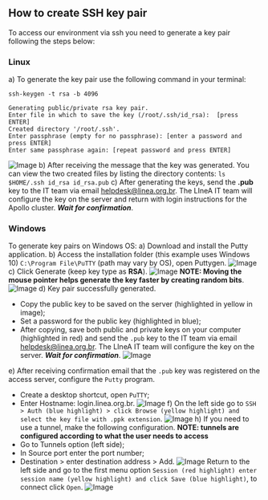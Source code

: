 ## How to create SSH key pair
To access our environment via ssh you need to generate a key pair following the steps below:

### Linux
a) To generate the key pair use the following command in your terminal:
    
    ssh-keygen -t rsa -b 4096
    
    Generating public/private rsa key pair.
    Enter file in which to save the key (/root/.ssh/id_rsa):  [press ENTER]
    Created directory '/root/.ssh'.
    Enter passphrase (empty for no passphrase): [enter a password and press ENTER]
    Enter same passphrase again: [repeat password and press ENTER]
![Image](../images/retorno_da_criacao_de_chave_ssh.png)
b) After receiving the message that the key was generated. You can view the two created files by listing the directory contents: `ls $HOME/.ssh id_rsa id_rsa.pub`
c) After generating the keys, send the **.pub** key to the IT team via email [helpdesk@linea.org.br](mailto:helpdesk@linea.org.br). The LIneA IT team will configure the key on the server and return with login instructions for the Apollo cluster. ***Wait for confirmation***.

### Windows
To generate key pairs on Windows OS:
a) Download and install the Putty application.
b) Access the installation folder (this example uses Windows 10) `C:\Program File\PuTTY` (path may vary by OS), open Puttygen.
![Image](../images/caminho_do_programa_puttygem.png)
c) Click Generate (keep key type as **RSA**).
![Image](../images/gerando_chave_no_windons.png)
**NOTE: Moving the mouse pointer helps generate the key faster by creating random bits**.
![Image](../images/carregamento_da_criacao_da_chave.png)
d) Key pair successfully generated.

- Copy the public key to be saved on the server (highlighted in yellow in image);
- Set a password for the public key (highlighted in blue);
- After copying, save both public and private keys on your computer (highlighted in red) and send the `.pub` key to the IT team via email [helpdesk@linea.org.br](mailto:helpdesk@linea.org.br). The LIneA IT team will configure the key on the server. ***Wait for confirmation***.
![Image](../images/copiando_chave.png)

e) After receiving confirmation email that the `.pub` key was registered on the access server, configure the `Putty` program.

- Create a desktop shortcut, open `PuTTY`;
- Enter Hostname: login.linea.org.br.
![Image](../images/tela_do_putty.png)
f) On the left side go to `SSH > Auth (blue highlight) > click Browse (yellow highlight) and select the key file with .ppk extension`.
![Image](../images/configurando_aquivo_ppk.png)
h) If you need to use a tunnel, make the following configuration.
**NOTE: tunnels are configured according to what the user needs to access**
- Go to Tunnels option (left side);
- In Source port enter the port number;
- Destination > enter destination address > Add.
![Image](../images/configurando_tunel_no_putty.png)
Return to the left side and go to the first menu option `Session (red highlight) enter session name (yellow highlight) and click Save (blue highlight)`, to connect click `Open`.
![Image](../images/logando_no_ambiente_putty.png)

